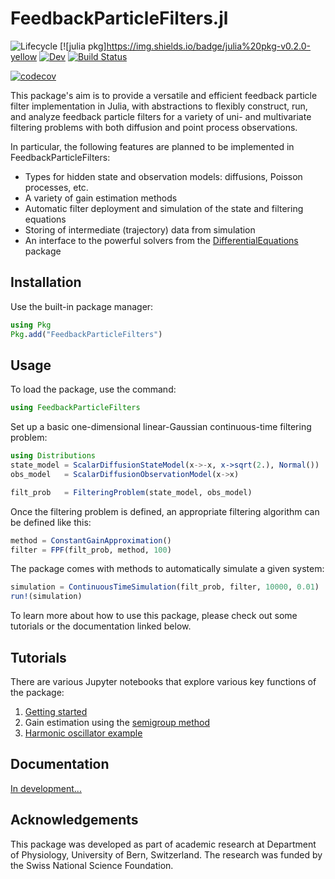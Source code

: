 # FeedbackParticleFilters.jl
![Lifecycle](https://img.shields.io/badge/lifecycle-maturing-blue.svg)<!--
![Lifecycle](https://img.shields.io/badge/lifecycle-experimental-orange.svg)
![Lifecycle](https://img.shields.io/badge/lifecycle-stable-green.svg)
![Lifecycle](https://img.shields.io/badge/lifecycle-retired-orange.svg)
![Lifecycle](https://img.shields.io/badge/lifecycle-archived-red.svg)
![Lifecycle](https://img.shields.io/badge/lifecycle-dormant-blue.svg) -->
[![julia pkg]https://img.shields.io/badge/julia%20pkg-v0.2.0-yellow
[![Dev](https://img.shields.io/badge/docs-dev-blue.svg)](http://simsurace.github.io/FeedbackParticleFilters.jl/dev)
[![Build Status](https://travis-ci.org/simsurace/FeedbackParticleFilters.jl.svg?branch=master)](https://travis-ci.org/simsurace/FeedbackParticleFilters.jl)
<!--[![Project Status: Active – The project has reached a stable, usable state and is being actively developed.](https://www.repostatus.org/badges/latest/active.svg)](https://www.repostatus.org/#active)-->
[![codecov](https://codecov.io/gh/simsurace/FeedbackParticleFilters.jl/branch/master/graph/badge.svg)](https://codecov.io/gh/simsurace/FeedbackParticleFilters.jl)



This package's aim is to provide a versatile and efficient feedback particle filter implementation in Julia, with abstractions to flexibly construct, run, and analyze feedback particle filters for a variety of uni- and multivariate filtering problems with both diffusion and point process observations.

In particular, the following features are planned to be implemented in FeedbackParticleFilters:
* Types for hidden state and observation models: diffusions, Poisson processes, etc.
* A variety of gain estimation methods
* Automatic filter deployment and simulation of the state and filtering equations
* Storing of intermediate (trajectory) data from simulation
* An interface to the powerful solvers from the [DifferentialEquations](https://github.com/JuliaDiffEq/DifferentialEquations.jl) package 

## Installation

Use the built-in package manager:

```julia
using Pkg
Pkg.add("FeedbackParticleFilters")
```

## Usage

To load the package, use the command:
```julia
using FeedbackParticleFilters
```
Set up a basic one-dimensional linear-Gaussian continuous-time filtering problem:
```julia
using Distributions
state_model = ScalarDiffusionStateModel(x->-x, x->sqrt(2.), Normal())
obs_model   = ScalarDiffusionObservationModel(x->x)

filt_prob   = FilteringProblem(state_model, obs_model)
```
Once the filtering problem is defined, an appropriate filtering algorithm can be defined like this:
```julia
method = ConstantGainApproximation()
filter = FPF(filt_prob, method, 100)
```
The package comes with methods to automatically simulate a given system:
```julia
simulation = ContinuousTimeSimulation(filt_prob, filter, 10000, 0.01)
run!(simulation)
```
To learn more about how to use this package, please check out some tutorials or the documentation linked below.

## Tutorials

There are various Jupyter notebooks that explore various key functions of the package:
1. [Getting started](https://nbviewer.jupyter.org/github/simsurace/FeedbackParticleFilters.jl/blob/master/notebooks/Getting_started.ipynb)
2. Gain estimation using the [semigroup method](https://nbviewer.jupyter.org/github/simsurace/FeedbackParticleFilters.jl/blob/master/notebooks/Gain_semigroup.ipynb)
3. [Harmonic oscillator example](https://nbviewer.jupyter.org/github/simsurace/FeedbackParticleFilters.jl/blob/master/notebooks/Harmonic_oscillator.ipynb)

## Documentation

[In development...](https://simsurace.github.io/FeedbackParticleFilters.jl/dev)

## Acknowledgements

This package was developed as part of academic research at Department of Physiology, University of Bern, Switzerland.
The research was funded by the Swiss National Science Foundation.